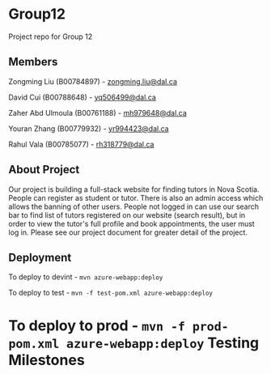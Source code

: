 # Group12
Project repo for Group 12

## Members
Zongming Liu (B00784897) - zongming.liu@dal.ca

David Cui (B00788648) - yq506499@dal.ca

Zaher Abd Ulmoula (B00761188) - mh979648@dal.ca

Youran Zhang (B00779932) - yr994423@dal.ca

Rahul Vala (B00785077) - rh318779@dal.ca

## About Project
Our project is building a full-stack website for finding tutors in Nova Scotia. People can register as student or tutor. There is also an admin access which allows the banning of other users. People not logged in can use our search bar to find list of tutors registered on our website (search result), but in order to view the tutor's full profile and book appointments, the user must log in. Please see our project document for greater detail of the project.

## Deployment
To deploy to devint - `mvn azure-webapp:deploy`

To deploy to test - `mvn -f test-pom.xml azure-webapp:deploy`

To deploy to prod - `mvn -f prod-pom.xml azure-webapp:deploy`
Testing Milestones
=======

